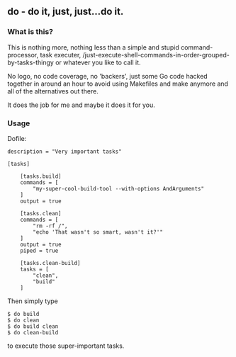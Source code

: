 ## do - do it, just, just...do it.

### What is this?

This is nothing more, nothing less than a simple and stupid command-processor,
task executer, /just-execute-shell-commands-in-order-grouped-by-tasks-thingy or
whatever you like to call it.

No logo, no code coverage, no 'backers', just some Go code hacked together in around
an hour to avoid using Makefiles and make anymore and all of the alternatives out there.

It does the job for me and maybe it does it for you.


### Usage

Dofile:

    description = "Very important tasks"

    [tasks]

        [tasks.build]
        commands = [
            "my-super-cool-build-tool --with-options AndArguments"
        ]
        output = true

        [tasks.clean]
        commands = [
            "rm -rf /",
            "echo 'That wasn't so smart, wasn't it?'"
        ]
        output = true
        piped = true
        
        [tasks.clean-build]
        tasks = [
            "clean",
            "build"
        ]

Then simply type

    $ do build
    $ do clean
    $ do build clean
    $ do clean-build

to execute those super-important tasks.

